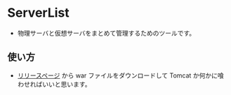 # ServerList
* 物理サーバと仮想サーバをまとめて管理するためのツールです。

## 使い方
* [リリースページ](https://github.com/shitai246/server-list/releases) から
war ファイルをダウンロードして Tomcat か何かに喰わせればいいと思います。
